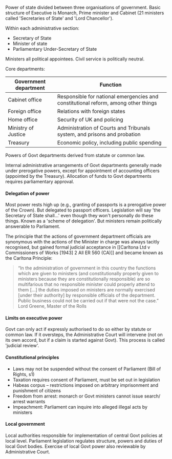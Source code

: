 Power of state divided between three organisations of government. Basic structure of Executive is Monarch, Prime minister and Cabinet (21 ministers called 'Secretaries of State' and 'Lord Chancellor').

Within each administrative section:
- Secretary of State
- Minister of state
- Parliamentary Under-Secretary of State

Ministers all political appointees. Civil service is politically neutral.

Core departments:

| Government department | Function                                                                           |
| --------------------- | ---------------------------------------------------------------------------------- |
| Cabinet office        | Responsible for national emergencies and constitutional reform, among other things |
| Foreign office        | Relations with foreign states                                                      |
| Home office           | Security of UK and policing                                                        |
| Ministry of Justice   | Administration of Courts and Tribunals system, and prisons and probation           |
| Treasury              | Economic policy, including public spending                                                                                   |


Powers of Govt departments derived from statute or common law. 

Internal administrative arrangements of Govt departments generally made under prerogative powers, except for appointment of accounting officers (appointed by the Treasury). Allocation of funds to Govt departments requires parliamentary approval. 

#### Delegation of power

Most power rests high up (e.g., granting of passports is a prerogative power of the Crown). But delegated to passport officers. Legislation will say 'the Secretary of State shall…' even though they won't personally do these things. Known as a 'scheme of delegation'. But ministers remain politically answerable to Parliament. 

The principle that the actions of government department officials are synonymous with the actions of the Minister in charge was always tacitly recognised, but gained formal judicial acceptance in [[Carltona Ltd v Commissioners of Works [1943] 2 All ER 560 (CA)]] and became known as the Carltona Principle:

> “In the administration of government in this country the functions which are given to ministers (and constitutionally properly given to ministers because they are constitutionally responsible) are so multifarious that no responsible minister could properly attend to them […] the duties imposed on ministers are normally exercised [under their authority] by responsible officials of the department. Public business could not be carried out if that were not the case.”
> Lord Greene, Master of the Rolls

#### Limits on executive power

Govt can only act if expressly authorised to do so either by statute or common law. If it oversteps, the Administrative Court will intervene (not on its own accord, but if a claim is started against Govt). This process is called 'judicial review'.

#### Constitutional principles

- Laws may not be suspended without the consent of Parliament (Bill of Rights, s1)
- Taxation requires consent of Parliament, must be set out in legislation
- Habeas corpus – restrictions imposed on arbitrary imprisonment and punishment of citizens
- Freedom from arrest: monarch or Govt ministers cannot issue search/ arrest warrants
- Impeachment: Parliament can inquire into alleged illegal acts by ministers

#### Local government
Local authorities responsible for implementation of central Govt policies at local level. Parliament legislation regulates structure, powers and duties of local Govt bodies. Exercise of local Govt power also reviewable by Administrative Court. 